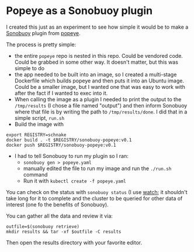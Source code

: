 # Popeye as a Sonobuoy plugin

I created this just as an experiment to see how simple it would be to make a [Sonobuoy][sonobuoy] plugin from [popeye][popeye].

The process is pretty simple:

 - the entire `popeye` repo is nested in this repo. Could be vendored code. Could be grabbed in some other way. It doesn't matter, but this was simple to do
 - the app needed to be built into an image, so I created a multi-stage Dockerfile which builds popeye and then puts it into an Ubuntu image. Could be a smaller image, but I wanted one that was easy to work with after the fact if I wanted to exec into it.
 - When calling the image as a plugin I needed to print the output to the `/tmp/results` (I chose a file named "output") and then inform Sonobuoy where that file is by writing the path to `/tmp/results/done`. I did that in a simple script, `run.sh`
 - Build the image with
```
export REGISTRY=schnake
docker build . -t $REGISTRY/sonobuoy-popeye:v0.1
docker push $REGISTRY/sonobuoy-popeye:v0.1
```
 - I had to tell Sonobuoy to run my plugin so I ran:
   - `sonobuoy gen > popeye.yaml`
   - manually edited the file to run my image and run the `./run.sh` command
   - Run it with `kubectl create -f popeye.yaml`

You can check on the status with `sonobuoy status` (I use [watch][watch]; it shouldn't take long for it to complete and the cluster to be queried for other data of interest (one fo the benefits of Sonobuoy).

You can gather all the data and review it via:
```
outfile=$(sonobuoy retrieve)
mkdir results && tar -xf $outfile -C results
```

Then open the results directory with your favorite editor.

[sonobuoy]: https://github.com/heptio/sonobuoy
[watch]: http://osxdaily.com/2010/08/22/install-watch-command-on-os-x/
[popeye]: https://github.com/derailed/popeye